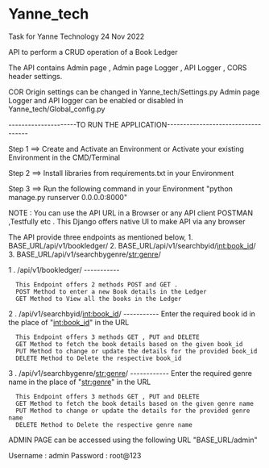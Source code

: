 # Yanne_tech
Task for Yanne Technology 24 Nov 2022

API to perform a CRUD operation of a Book Ledger

The API contains Admin page , Admin page Logger , API Logger , CORS header settings.

COR Origin settings can be changed in Yanne_tech/Settings.py 
Admin page Logger and API logger can be enabled or disabled in Yanne_tech/Global_config.py

---------------------TO RUN THE APPLICATION-----------------------------------

Step 1 ==> Create and Activate an Environment or Activate your existing Environment in the CMD/Terminal

Step 2 ==> Install libraries from requirements.txt in your Environment

Step 3 ==> Run the following command in your Environment
            "python manage.py runserver 0.0.0.0:8000"

NOTE : You can use the API URL in a Browser or any API client POSTMAN ,Testfully etc . This Django offers native UI to make API via any browser

The API provide three endpoints as mentioned below,
      1. BASE_URL/api/v1/bookledger/
      2. BASE_URL/api/v1/searchbyid/<int:book_id>/
      3. BASE_URL/api/v1/searchbygenre/<str:genre>/
      
 
 1 . /api/v1/bookledger/ -----------
 
      This Endpoint offers 2 methods POST and GET .
      POST Method to enter a new Book details in the Ledger 
      GET Method to View all the books in the Ledger
      
  2 . /api/v1/searchbyid/<int:book_id>/  ----------- Enter the required book id in the place of "<int:book_id>" in the URL
  
      This Endpoint offers 3 methods GET , PUT and DELETE
      GET Method to fetch the book details based on the given book_id
      PUT Method to change or update the details for the provided book_id
      DELETE Method to Delete the respective book_id
      
   3 . /api/v1/searchbygenre/<str:genre>/  ------------ Enter the required genre name in the place of "<str:genre>" in the URL
   
      This Endpoint offers 3 methods GET , PUT and DELETE
      GET Method to fetch the book details based on the given genre name 
      PUT Method to change or update the details for the provided genre name 
      DELETE Method to Delete the respective genre name 

ADMIN PAGE can be accessed using the following URL "BASE_URL/admin"

Username : admin
Password : root@123
